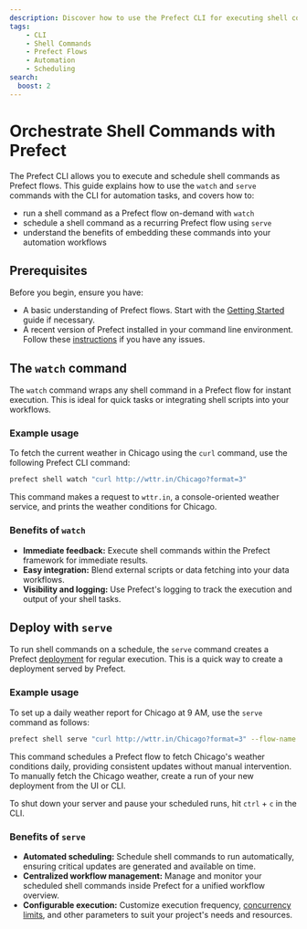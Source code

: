 ```yaml
---
description: Discover how to use the Prefect CLI for executing shell commands as flows.
tags:
    - CLI
    - Shell Commands
    - Prefect Flows
    - Automation
    - Scheduling
search:
  boost: 2
---
```


# Orchestrate Shell Commands with Prefect
The Prefect CLI allows you to execute and schedule shell commands as Prefect flows. This guide explains how to use the `watch` and `serve` commands with the CLI for automation tasks, and covers how to:

- run a shell command as a Prefect flow on-demand with `watch`
- schedule a shell command as a recurring Prefect flow using `serve`
- understand the benefits of embedding these commands into your automation workflows

## Prerequisites
Before you begin, ensure you have:

- A basic understanding of Prefect flows. Start with the [Getting Started](/getting-started/quickstart/) guide if necessary.
- A recent version of Prefect installed in your command line environment. Follow these [instructions](/getting-started/installation/) if you have any issues.

## The `watch` command
The `watch` command wraps any shell command in a Prefect flow for instant execution. This is ideal for quick tasks or integrating shell scripts into your workflows.

### Example usage
To fetch the current weather in Chicago using the `curl` command, use the following Prefect CLI command:

```bash
prefect shell watch "curl http://wttr.in/Chicago?format=3"
```

This command makes a request to `wttr.in`, a console-oriented weather service, and prints the weather conditions for Chicago.

### Benefits of `watch`
- **Immediate feedback:** Execute shell commands within the Prefect framework for immediate results.
- **Easy integration:** Blend external scripts or data fetching into your data workflows.
- **Visibility and logging:** Use Prefect's logging to track the execution and output of your shell tasks.

## Deploy with `serve`
To run shell commands on a schedule, the `serve` command creates a Prefect [deployment](/concepts/deployments/) for regular execution. This is a quick way to create a deployment served by Prefect.

### Example usage
To set up a daily weather report for Chicago at 9 AM, use the `serve` command as follows:

```bash
prefect shell serve "curl http://wttr.in/Chicago?format=3" --flow-name "Daily Chicago Weather Report" --cron-schedule "0 9 * * *" --deployment-name "Chicago Weather"
```

This command schedules a Prefect flow to fetch Chicago's weather conditions daily, providing consistent updates without manual intervention. To manually fetch the Chicago weather, create a run of your new deployment from the UI or CLI.

To shut down your server and pause your scheduled runs, hit `ctrl` + `c` in the CLI.

### Benefits of `serve`
- **Automated scheduling:** Schedule shell commands to run automatically, ensuring critical updates are generated and available on time.
- **Centralized workflow management:** Manage and monitor your scheduled shell commands inside Prefect for a unified workflow overview.
- **Configurable execution:** Customize execution frequency, [concurrency limits](/guides/global-concurrency-limits/), and other parameters to suit your project's needs and resources.
